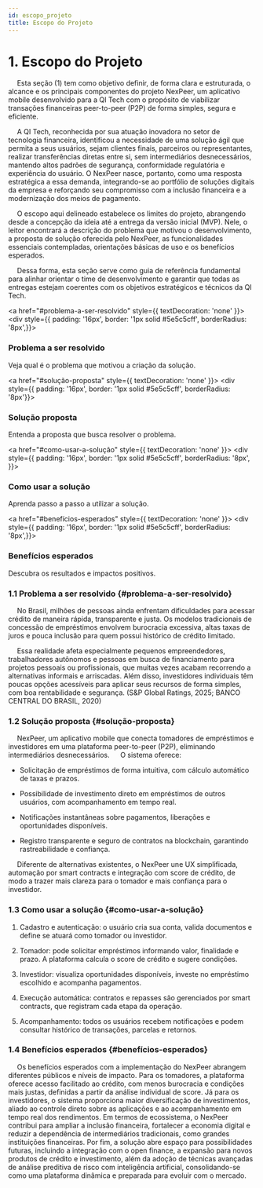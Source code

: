 ```yaml
---
id: escopo_projeto
title: Escopo do Projeto
---
```


# 1. Escopo do Projeto

&emsp; Esta seção (1) tem como objetivo definir, de forma clara e estruturada, o alcance e os principais componentes do projeto NexPeer, um aplicativo mobile desenvolvido para a QI Tech com o propósito de viabilizar transações financeiras peer-to-peer (P2P) de forma simples, segura e eficiente.

&emsp; A QI Tech, reconhecida por sua atuação inovadora no setor de tecnologia financeira, identificou a necessidade de uma solução ágil que permita a seus usuários, sejam clientes finais, parceiros ou representantes, realizar transferências diretas entre si, sem intermediários desnecessários, mantendo altos padrões de segurança, conformidade regulatória e experiência do usuário. O NexPeer nasce, portanto, como uma resposta estratégica a essa demanda, integrando-se ao portfólio de soluções digitais da empresa e reforçando seu compromisso com a inclusão financeira e a modernização dos meios de pagamento.

&emsp; O escopo aqui delineado estabelece os limites do projeto, abrangendo desde a concepção da ideia até a entrega da versão inicial (MVP). Nele, o leitor encontrará a descrição do problema que motivou o desenvolvimento, a proposta de solução oferecida pelo NexPeer, as funcionalidades essenciais contempladas, orientações básicas de uso e os benefícios esperados.

&emsp; Dessa forma, esta seção serve como guia de referência fundamental para alinhar orientar o time de desenvolvimento e garantir que todas as entregas estejam coerentes com os objetivos estratégicos e técnicos da QI Tech.

<div style={{ display: 'grid', gridTemplateColumns: '1fr 1fr', gap: '16px' }}>
  
  <a href="#problema-a-ser-resolvido" style={{ textDecoration: 'none' }}>
    <div style={{ padding: '16px', border: '1px solid #5e5c5cff', borderRadius: '8px',}}>
      <h3>Problema a ser resolvido</h3>
      <p>Veja qual é o problema que motivou a criação da solução.</p>
    </div>
  </a>
  
  <a href="#solução-proposta" style={{ textDecoration: 'none' }}>
    <div style={{ padding: '16px', border: '1px solid #5e5c5cff', borderRadius: '8px'}}>
      <h3>Solução proposta</h3>
      <p>Entenda a proposta que busca resolver o problema.</p>
    </div>
  </a>
  
  <a href="#como-usar-a-solução" style={{ textDecoration: 'none' }}>
    <div style={{ padding: '16px', border: '1px solid #5e5c5cff', borderRadius: '8px',  }}>
      <h3>Como usar a solução</h3>
      <p>Aprenda passo a passo a utilizar a solução.</p>
    </div>
  </a>
  
  <a href="#benefícios-esperados" style={{ textDecoration: 'none' }}>
    <div style={{ padding: '16px', border: '1px solid #5e5c5cff', borderRadius: '8px',}}>
      <h3>Benefícios esperados</h3>
      <p>Descubra os resultados e impactos positivos.</p>
    </div>
  </a>

</div>

### 1.1 Problema a ser resolvido {#problema-a-ser-resolvido}

&emsp; No Brasil, milhões de pessoas ainda enfrentam dificuldades para acessar crédito de maneira rápida, transparente e justa. Os modelos tradicionais de concessão de empréstimos envolvem burocracia excessiva, altas taxas de juros e pouca inclusão para quem possui histórico de crédito limitado.

&emsp; Essa realidade afeta especialmente pequenos empreendedores, trabalhadores autônomos e pessoas em busca de financiamento para projetos pessoais ou profissionais, que muitas vezes acabam recorrendo a alternativas informais e arriscadas. Além disso, investidores individuais têm poucas opções acessíveis para aplicar seus recursos de forma simples, com boa rentabilidade e segurança. (S&P Global Ratings, 2025; BANCO CENTRAL DO BRASIL, 2020)

### 1.2 Solução proposta {#solução-proposta}

&emsp; NexPeer, um aplicativo mobile que conecta tomadores de empréstimos e investidores em uma plataforma peer-to-peer (P2P), eliminando intermediários desnecessários.
&emsp; O sistema oferece:

- Solicitação de empréstimos de forma intuitiva, com cálculo automático de taxas e prazos.

- Possibilidade de investimento direto em empréstimos de outros usuários, com acompanhamento em tempo real.

- Notificações instantâneas sobre pagamentos, liberações e oportunidades disponíveis.

- Registro transparente e seguro de contratos na blockchain, garantindo rastreabilidade e confiança.

&emsp; Diferente de alternativas existentes, o NexPeer une UX simplificada, automação por smart contracts e integração com score de crédito, de modo a trazer mais clareza para o tomador e mais confiança para o investidor.

### 1.3 Como usar a solução {#como-usar-a-solução}

1. Cadastro e autenticação: o usuário cria sua conta, valida documentos e define se atuará como tomador ou investidor.

2. Tomador: pode solicitar empréstimos informando valor, finalidade e prazo. A plataforma calcula o score de crédito e sugere condições.

3. Investidor: visualiza oportunidades disponíveis, investe no empréstimo escolhido e acompanha pagamentos.

4. Execução automática: contratos e repasses são gerenciados por smart contracts, que registram cada etapa da operação.

5. Acompanhamento: todos os usuários recebem notificações e podem consultar histórico de transações, parcelas e retornos.

### 1.4 Benefícios esperados {#benefícios-esperados}

&emsp; Os benefícios esperados com a implementação do NexPeer abrangem diferentes públicos e níveis de impacto. Para os tomadores, a plataforma oferece acesso facilitado ao crédito, com menos burocracia e condições mais justas, definidas a partir da análise individual de score. Já para os investidores, o sistema proporciona maior diversificação de investimentos, aliado ao controle direto sobre as aplicações e ao acompanhamento em tempo real dos rendimentos. Em termos de ecossistema, o NexPeer contribui para ampliar a inclusão financeira, fortalecer a economia digital e reduzir a dependência de intermediários tradicionais, como grandes instituições financeiras. Por fim, a solução abre espaço para possibilidades futuras, incluindo a integração com o open finance, a expansão para novos produtos de crédito e investimento, além da adoção de técnicas avançadas de análise preditiva de risco com inteligência artificial, consolidando-se como uma plataforma dinâmica e preparada para evoluir com o mercado.
